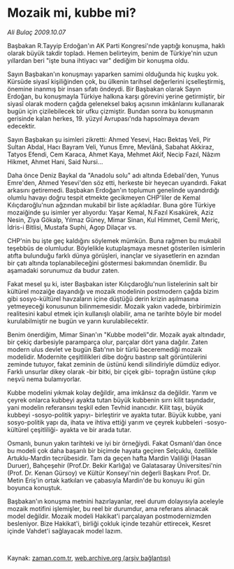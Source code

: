# Mozaik mi, kubbe mi?

*Ali Bulaç 2009.10.07*

<tr><td class="metin" colspan="2" style="padding-top: 20px; padding-left: 5px; ">Başbakan R.Tayyip Erdoğan'ın AK Parti Kongresi'nde yaptığı konuşma, haklı olarak büyük takdir topladı. Hemen belirteyim, benim de Türkiye'nin uzun yıllardan beri "işte buna ihtiyacı var" dediğim bir konuşma oldu.</td></tr><tr><td class="metin" colspan="2" style="padding-top: 20px; padding-left: 5px; "><p>Sayın Başbakan'ın konuşmayı yaparken samimi olduğunda hiç kuşku yok. Kürsüde siyasî kişiliğinden çok, bu ülkenin tarihsel değerlerini içselleştirmiş, önemine inanmış bir insan sıfatı öndeydi. Bir Başbakan olarak Sayın Erdoğan, bu konuşmayla Türkiye halkına karşı görevini yerine getirmiştir, bir siyasî olarak modern çağda geleneksel bakış açısının imkânlarını kullanarak bugün için çizilebilecek bir ufku çizmiştir. Bundan sonra bu konuşmanın gerisinde kalan herkes, 19. yüzyıl Avrupası'nda hapsolmaya devam edecektir.
<p>Sayın Başbakan şu isimleri zikretti: Ahmed Yesevi, Hacı Bektaş Veli, Pir Sultan Abdal, Hacı Bayram Veli, Yunus Emre, Mevlânâ, Sabahat Akkiraz, Tatyos Efendi, Cem Karaca, Ahmet Kaya, Mehmet Akif, Necip Fazıl, Nâzım Hikmet, Ahmet Hani, Said Nursi...
<p>Daha önce Deniz Baykal da "Anadolu solu" adı altında Edebali'den, Yunus Emre'den, Ahmed Yesevi'den söz etti, herkeste bir heyecan uyandırdı. Fakat arkasını getiremedi. Başbakan Erdoğan'ın toplumun genelinde uyandırdığı olumlu havayı doğru tespit etmekte gecikmeyen CHP'liler de Kemal Kılıçdaroğlu'nun ağzından mukabil bir liste açıkladılar. Buna göre Türkiye mozaiğinde şu isimler yer alıyordu: Yaşar Kemal, N.Fazıl Kısakürek, Aziz Nesin, Ziya Gökalp, Yılmaz Güney, Mimar Sinan, Kul Himmet, Cemil Meriç, İdris-i Bitlisi, Mustafa Suphi, Agop Dilaçar vs.
<p>CHP'nin bu işte geç kaldığını söylemek mümkün. Buna rağmen bu mukabil teşebbüs de olumludur. Böylelikle kutuplaşmaya mesnet gösterilen isimlerin atıfta bulunduğu farklı dünya görüşleri, inançlar ve siyasetlerin en azından bir çatı altında toplanabileceğini göstermesi bakımından önemlidir. Bu aşamadaki sorunumuz da budur zaten. 
<p>Fakat mesel şu ki, ister Başbakan ister Kılıçdaroğlu'nun listelerinin salt bir kültürel mozaiğe dayandığı ve mozaik modelinin postmodern çağda bizim gibi sosyo-kültürel havzaların içine düştüğü derin krizin aşılmasına yetmeyeceği konusunun bilinmemesidir. Mozaik yakın vadede, birbirimizin realitesini kabul etmek için kullanışlı olabilir, ama ne tarihte böyle bir model kurulabilmiştir ne bugün ve yarın kurulabilecektir.
<p>Benim önerdiğim, Mimar Sinan'ın "Kubbe modeli"dir. Mozaik ayak altındadır, bir çekiç darbesiyle paramparça olur, parçalar dört yana dağılır. Zaten modern ulus devlet ve bugün Batı'nın bir türlü beceremediği mozaik modelidir. Modernite çeşitlilikleri dibe doğru bastırıp salt görüntülerini zeminde tutuyor, fakat zeminin de üstünü kendi silindiriyle dümdüz ediyor. Farklı unsurlar dikey olarak -bir bitki, bir çiçek gibi- toprağın üstüne çıkıp neşvü nema bulamıyorlar.
<p>Kubbe modelini yıkmak kolay değildir, ama imkânsız da değildir. Yarım ve çeyrek onlarca kubbeyi ayakta tutan büyük kubbenin sırrı kilit taşındadır, yani modelin referansını teşkil eden Tevhid inancıdır. Kilit taşı, büyük kubbeyi -sosyo-politik yapıyı- birleştirir ve ayakta tutar. Büyük kubbe, yani sosyo-politik yapı da, ihata ve ihtiva ettiği yarım ve çeyrek kubbeleri -sosyo-kültürel çeşitliliği- ayakta ve bir arada tutar.
<p>Osmanlı, bunun yakın tarihteki ve iyi bir örneğiydi. Fakat Osmanlı'dan önce bu modeli çok daha başarılı bir biçimde hayata geçiren Selçuklu, özellikle Artuklu-Mardin tecrübesidir. Tam da geçen hafta Mardin Valiliği (Hasan Duruer), Bahçeşehir (Prof.Dr. Bekir Karlığa) ve Galatasaray Üniversitesi'nin (Prof. Dr. Kenan Gürsoy) ve Kültür Konseyi'nin değerli Başkanı Prof. Dr. Metin Eriş'in ortak katkıları ve çabasıyla Mardin'de bu konuyu iki gün boyunca konuştuk.
<p>Başbakan'ın konuşma metnini hazırlayanlar, reel durum dolayısıyla aceleyle mozaik motifini işlemişler, bu reel bir durumdur, ama referans alınacak model değildir. Mozaik modeli Hakikat'i parçalayan postmodernizmden besleniyor. Bize Hakikat'i, birliği çokluk içinde tezahür ettirecek, Kesret içinde Vahdet'i sağlayacak model lazım.
<p><br/></p></p></p></p></p></p></p></p></p></p></td></tr>

Kaynak: [zaman.com.tr](http://zaman.com.tr/yazar.do?yazino=900211), [web.archive.org (arşiv bağlantısı)](http://web.archive.org/web/20100110065308/http://www.zaman.com.tr:80/yazar.do?yazino=900211)
